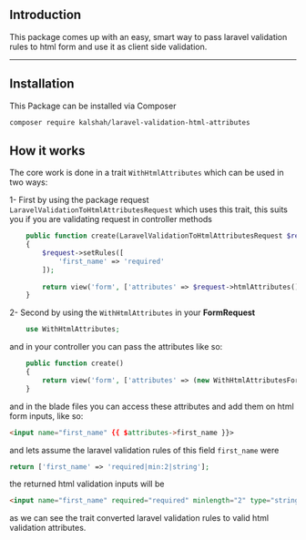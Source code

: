 ## Introduction

This package comes up with an easy, smart way to pass laravel validation rules to html form and use it as client side validation. 

----------

## Installation 
This Package can be installed via Composer 

```bash
composer require kalshah/laravel-validation-html-attributes
```

## How it works

The core work is done in a trait `WithHtmlAttributes` which can be used in two ways:


1- First by using the package request `LaravelValidationToHtmlAttributesRequest` which uses this trait, this suits you if you are validating request in controller methods

```php
    public function create(LaravelValidationToHtmlAttributesRequest $request)
    {
        $request->setRules([
            'first_name' => 'required'
        ]);
        
        return view('form', ['attributes' => $request->htmlAttributes()]);
    }
```


2- Second by using the `WithHtmlAttributes` in your **FormRequest**

```php
    use WithHtmlAttributes;
```

and in your controller you can pass the attributes like so:

```php
    public function create()
    {
        return view('form', ['attributes' => (new WithHtmlAttributesFormRequest())->htmlAttributes()]);
    }
```

and in the blade files you can access these attributes and add them on html form inputs, like so:

```html
<input name="first_name" {{ $attributes->first_name }}>
```

and lets assume the laravel validation rules of this field `first_name` were

```php
return ['first_name' => 'required|min:2|string'];
```

the returned html validation inputs will be

```html
<input name="first_name" required="required" minlength="2" type="string">
```

as we can see the trait converted laravel validation rules to valid html validation attributes.


